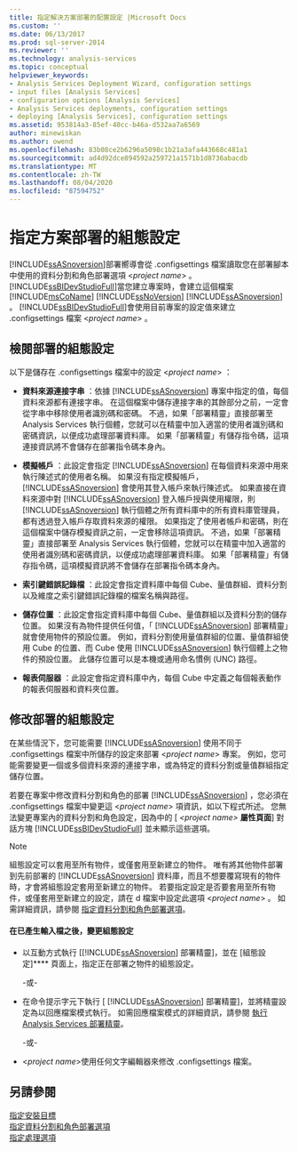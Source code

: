 ```yaml
---
title: 指定解決方案部署的配置設定 |Microsoft Docs
ms.custom: ''
ms.date: 06/13/2017
ms.prod: sql-server-2014
ms.reviewer: ''
ms.technology: analysis-services
ms.topic: conceptual
helpviewer_keywords:
- Analysis Services Deployment Wizard, configuration settings
- input files [Analysis Services]
- configuration options [Analysis Services]
- Analysis Services deployments, configuration settings
- deploying [Analysis Services], configuration settings
ms.assetid: 953814a3-85ef-40cc-b46a-d532aa7a6569
author: minewiskan
ms.author: owend
ms.openlocfilehash: 83b08ce2b6296a5098c1b21a3afa443668c481a1
ms.sourcegitcommit: ad4d92dce894592a259721a1571b1d8736abacdb
ms.translationtype: MT
ms.contentlocale: zh-TW
ms.lasthandoff: 08/04/2020
ms.locfileid: "87594752"
---
```

# <a name="specifying-configuration-settings-for-solution-deployment"></a>指定方案部署的組態設定
  [!INCLUDE[ssASnoversion](../../includes/ssasnoversion-md.md)]部署嚮導會從 .configsettings 檔案讀取您在部署腳本中使用的資料分割和角色部署選項 \<*project name*> 。 [!INCLUDE[ssBIDevStudioFull](../../includes/ssbidevstudiofull-md.md)]當您建立專案時，會建立這個檔案 [!INCLUDE[msCoName](../../includes/msconame-md.md)] [!INCLUDE[ssNoVersion](../../includes/ssnoversion-md.md)] [!INCLUDE[ssASnoversion](../../includes/ssasnoversion-md.md)] 。 [!INCLUDE[ssBIDevStudioFull](../../includes/ssbidevstudiofull-md.md)]會使用目前專案的設定值來建立 .configsettings 檔案 \<*project name*> 。  
  
## <a name="reviewing-the-configuration-settings-for-deployment"></a>檢閱部署的組態設定  
 以下是儲存在 .configsettings 檔案中的設定 \<*project name*> ：  
  
-   **資料來源連接字串** ：依據 [!INCLUDE[ssASnoversion](../../includes/ssasnoversion-md.md)] 專案中指定的值，每個資料來源都有連接字串。 在這個檔案中儲存連接字串的其餘部分之前，一定會從字串中移除使用者識別碼和密碼。 不過，如果「部署精靈」直接部署至 Analysis Services 執行個體，您就可以在精靈中加入適當的使用者識別碼和密碼資訊，以便成功處理部署資料庫。 如果「部署精靈」有儲存指令碼，這項連接資訊將不會儲存在部署指令碼本身內。  
  
-   **模擬帳戶** ：此設定會指定 [!INCLUDE[ssASnoversion](../../includes/ssasnoversion-md.md)] 在每個資料來源中用來執行陳述式的使用者名稱。 如果沒有指定模擬帳戶， [!INCLUDE[ssASnoversion](../../includes/ssasnoversion-md.md)] 會使用其登入帳戶來執行陳述式。 如果直接在資料來源中對 [!INCLUDE[ssASnoversion](../../includes/ssasnoversion-md.md)] 登入帳戶授與使用權限，則 [!INCLUDE[ssASnoversion](../../includes/ssasnoversion-md.md)] 執行個體之所有資料庫中的所有資料庫管理員，都有透過登入帳戶存取資料來源的權限。 如果指定了使用者帳戶和密碼，則在這個檔案中儲存模擬資訊之前，一定會移除這項資訊。 不過，如果「部署精靈」直接部署至 Analysis Services 執行個體，您就可以在精靈中加入適當的使用者識別碼和密碼資訊，以便成功處理部署資料庫。 如果「部署精靈」有儲存指令碼，這項模擬資訊將不會儲存在部署指令碼本身內。  
  
-   **索引鍵錯誤記錄檔** ：此設定會指定資料庫中每個 Cube、量值群組、資料分割以及維度之索引鍵錯誤記錄檔的檔案名稱與路徑。  
  
-   **儲存位置** ：此設定會指定資料庫中每個 Cube、量值群組以及資料分割的儲存位置。 如果沒有為物件提供任何值，「 [!INCLUDE[ssASnoversion](../../includes/ssasnoversion-md.md)] 部署精靈」就會使用物件的預設位置。 例如，資料分割使用量值群組的位置、量值群組使用 Cube 的位置、而 Cube 使用 [!INCLUDE[ssASnoversion](../../includes/ssasnoversion-md.md)] 執行個體上之物件的預設位置。 此儲存位置可以是本機或通用命名慣例 (UNC) 路徑。  
  
-   **報表伺服器** ：此設定會指定資料庫中內，每個 Cube 中定義之每個報表動作的報表伺服器和資料夾位置。  
  
## <a name="modifying-the-configuration-settings-for-deployment"></a>修改部署的組態設定  
 在某些情況下，您可能需要 [!INCLUDE[ssASnoversion](../../includes/ssasnoversion-md.md)] 使用不同于 .configsettings 檔案中所儲存的設定來部署 \<*project name*> 專案。 例如，您可能需要變更一個或多個資料來源的連接字串，或為特定的資料分割或量值群組指定儲存位置。  
  
 若要在專案中修改資料分割和角色的部署 [!INCLUDE[ssASnoversion](../../includes/ssasnoversion-md.md)] ，您必須在 .configsettings 檔案中變更這 \<*project name*> 項資訊，如以下程式所述。 您無法變更專案內的資料分割和角色設定，因為中的 [ *\<project name>* **屬性頁面**] 對話方塊 [!INCLUDE[ssBIDevStudioFull](../../includes/ssbidevstudiofull-md.md)] 並未顯示這些選項。  
  
> [!NOTE]  
>  組態設定可以套用至所有物件，或僅套用至新建立的物件。 唯有將其他物件部署到先前部署的 [!INCLUDE[ssASnoversion](../../includes/ssasnoversion-md.md)] 資料庫，而且不想要覆寫現有的物件時，才會將組態設定套用至新建立的物件。 若要指定設定是否要套用至所有物件，或僅套用至新建立的設定，請在 d 檔案中設定此選項 \<*project name*> 。 如需詳細資訊，請參閱 [指定資料分割和角色部署選項](deployment-script-files-partition-and-role-deployment-options.md)。  
  
#### <a name="to-change-configuration-settings-after-the-input-files-have-been-generated"></a>在已產生輸入檔之後，變更組態設定  
  
-   以互動方式執行 [[!INCLUDE[ssASnoversion](../../includes/ssasnoversion-md.md)] 部署精靈]，並在 [組態設定]**** 頁面上，指定正在部署之物件的組態設定。  
  
     -或-  
  
-   在命令提示字元下執行 [ [!INCLUDE[ssASnoversion](../../includes/ssasnoversion-md.md)] 部署精靈]，並將精靈設定為以回應檔案模式執行。 如需回應檔案模式的詳細資訊，請參閱 [執行 Analysis Services 部署精靈](running-the-analysis-services-deployment-wizard.md)。  
  
     -或-  
  
-   \<*project name*>使用任何文字編輯器來修改 .configsettings 檔案。  
  
## <a name="see-also"></a>另請參閱  
 [指定安裝目標](deployment-script-files-specifying-the-installation-target.md)   
 [指定資料分割和角色部署選項](deployment-script-files-partition-and-role-deployment-options.md)   
 [指定處理選項](deployment-script-files-specifying-processing-options.md)  
  
  
